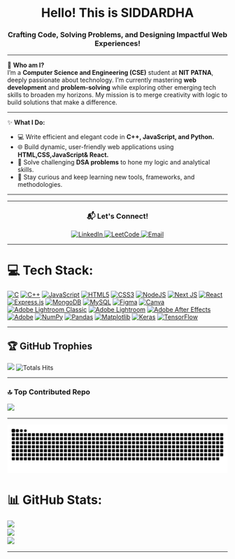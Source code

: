 <h1 align="center">
   Hello! This is SIDDARDHA
</h1>

<h3 align="center">Crafting Code, Solving Problems, and Designing Impactful Web Experiences!</h3>



---

🌟 **Who am I?**  
I’m a **Computer Science and Engineering (CSE)** student at **NIT PATNA**, deeply passionate about technology. I’m currently mastering **web development** and **problem-solving** while exploring other emerging tech skills to broaden my horizons. My mission is to merge creativity with logic to build solutions that make a difference.

---

✨ **What I Do:**  
- 💻 Write efficient and elegant code in **C++, JavaScript, and Python.**  
- 🌐 Build dynamic, user-friendly web applications using **HTML,CSS,JavaScript& React.**  
- 🎯 Solve challenging **DSA problems** to hone my logic and analytical skills.  
- 📖 Stay curious and keep learning new tools, frameworks, and methodologies.  

---




---

<h3 align="center">📬 Let's Connect!</h3>
<p align="center">
  <a href="https://www.linkedin.com/in/sanapala-sai-siddardha-415486282/" target="blank">
    <img src="https://img.shields.io/badge/LinkedIn-%230077B5.svg?style=for-the-badge&logo=linkedin&logoColor=white" alt="LinkedIn" />
  </a>
  <a href="https://leetcode.com/u/sanapala_sai_siddardha/" target="blank">
    <img src="https://img.shields.io/badge/LeetCode-%23FFA116.svg?style=for-the-badge&logo=leetcode&logoColor=black" alt="LeetCode" />
  </a>
  <a href="mailto:siddhardhroysanapala@gmail.com" target="blank">
    <img src="https://img.shields.io/badge/Email-%23D14836.svg?style=for-the-badge&logo=gmail&logoColor=white" alt="Email" />
  </a>
</p>

---

# 💻 Tech Stack:
[![C](https://img.shields.io/badge/c-%2300599C.svg?style=for-the-badge&logo=c&logoColor=white)](https://www.cprogramming.com/)
[![C++](https://img.shields.io/badge/c++-%2300599C.svg?style=for-the-badge&logo=c%2B%2B&logoColor=white)](https://www.cplusplus.com/)
[![JavaScript](https://img.shields.io/badge/javascript-%23323330.svg?style=for-the-badge&logo=javascript&logoColor=%23F7DF1E)](https://developer.mozilla.org/en-US/docs/Web/JavaScript)
[![HTML5](https://img.shields.io/badge/html5-%23E34F26.svg?style=for-the-badge&logo=html5&logoColor=white)](https://developer.mozilla.org/en-US/docs/Web/HTML)
[![CSS3](https://img.shields.io/badge/css3-%231572B6.svg?style=for-the-badge&logo=css3&logoColor=white)](https://developer.mozilla.org/en-US/docs/Web/CSS)
[![NodeJS](https://img.shields.io/badge/node.js-6DA55F?style=for-the-badge&logo=node.js&logoColor=white)](https://nodejs.org/)
[![Next JS](https://img.shields.io/badge/Next-black?style=for-the-badge&logo=next.js&logoColor=white)](https://nextjs.org/)
[![React](https://img.shields.io/badge/react-%2320232a.svg?style=for-the-badge&logo=react&logoColor=%2361DAFB)](https://reactjs.org/)
[![Express.js](https://img.shields.io/badge/express.js-%23404d59.svg?style=for-the-badge&logo=express&logoColor=%2361DAFB)](https://expressjs.com/)
[![MongoDB](https://img.shields.io/badge/MongoDB-%234ea94b.svg?style=for-the-badge&logo=mongodb&logoColor=white)](https://www.mongodb.com/)
[![MySQL](https://img.shields.io/badge/mysql-4479A1.svg?style=for-the-badge&logo=mysql&logoColor=white)](https://www.mysql.com/)
[![Figma](https://img.shields.io/badge/figma-%23F24E1E.svg?style=for-the-badge&logo=figma&logoColor=white)](https://www.figma.com/)
[![Canva](https://img.shields.io/badge/Canva-%2300C4CC.svg?style=for-the-badge&logo=Canva&logoColor=white)](https://www.canva.com/)
[![Adobe Lightroom Classic](https://img.shields.io/badge/Adobe%20Lightroom%20Classic-31A8FF.svg?style=for-the-badge&logo=Adobe%20Lightroom%20Classic&logoColor=white)](https://www.adobe.com/products/photoshop-lightroom-classic.html)
[![Adobe Lightroom](https://img.shields.io/badge/Adobe%20Lightroom-31A8FF.svg?style=for-the-badge&logo=Adobe%20Lightroom&logoColor=white)](https://www.adobe.com/products/photoshop-lightroom.html)
[![Adobe After Effects](https://img.shields.io/badge/Adobe%20After%20Effects-9999FF.svg?style=for-the-badge&logo=Adobe%20After%20Effects&logoColor=white)](https://www.adobe.com/products/aftereffects.html)
[![Adobe](https://img.shields.io/badge/adobe-%23FF0000.svg?style=for-the-badge&logo=adobe&logoColor=white)](https://www.adobe.com/)
[![NumPy](https://img.shields.io/badge/numpy-%23013243.svg?style=for-the-badge&logo=numpy&logoColor=white)](https://numpy.org/)
[![Pandas](https://img.shields.io/badge/pandas-%23150458.svg?style=for-the-badge&logo=pandas&logoColor=white)](https://pandas.pydata.org/)
[![Matplotlib](https://img.shields.io/badge/Matplotlib-%23ffffff.svg?style=for-the-badge&logo=Matplotlib&logoColor=black)](https://matplotlib.org/)
[![Keras](https://img.shields.io/badge/Keras-%23D00000.svg?style=for-the-badge&logo=Keras&logoColor=white)](https://keras.io/)
[![TensorFlow](https://img.shields.io/badge/TensorFlow-%23FF6F00.svg?style=for-the-badge&logo=TensorFlow&logoColor=white)](https://www.tensorflow.org/)

---

## 🏆 GitHub Trophies
![](https://github-profile-trophy.vercel.app/?username=Siddu230&theme=radical&no-frame=false&no-bg=true&margin-w=4)
![Totals Hits](https://komarev.com/ghpvc/?username=siddu230&style=flat&color=orange&label=PROFILE+VIEWS)

---
### 🔝 Top Contributed Repo
![](https://github-contributor-stats.vercel.app/api?username=Siddu230&limit=5&theme=dark&combine_all_yearly_contributions=true)

---
<picture>
  <source media="(prefers-color-scheme: dark)" srcset="https://raw.githubusercontent.com/Siddu230/Siddu230/output/github-snake-dark.svg" />
  <source media="(prefers-color-scheme: light)" srcset="https://raw.githubusercontent.com/Siddu230/Siddu230/output/github-snake.svg" />
  <img alt="github-snake" src="https://raw.githubusercontent.com/Siddu230/Siddu230/output/github-snake.svg" />
</picture>



# 📊 GitHub Stats:
![](https://github-readme-stats.vercel.app/api?username=Siddu230&theme=dark&hide_border=false&include_all_commits=false&count_private=false)<br/>
![](https://nirzak-streak-stats.vercel.app/?user=Siddu230&theme=dark&hide_border=false)<br/>
![](https://github-readme-stats.vercel.app/api/top-langs/?username=Siddu230&theme=dark&hide_border=false&include_all_commits=false&count_private=false&layout=compact)

---

